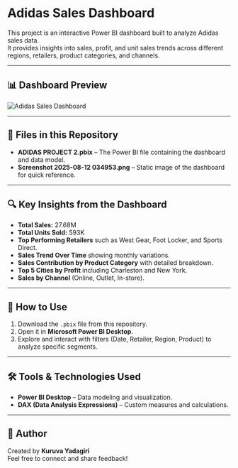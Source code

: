 # Adidas Sales Dashboard

This project is an interactive Power BI dashboard built to analyze Adidas sales data.  
It provides insights into sales, profit, and unit sales trends across different regions, retailers, product categories, and channels.

---

## 📊 Dashboard Preview
![Adidas Sales Dashboard]("images/adidas_dashboard.png")

---

## 📂 Files in this Repository
- **ADIDAS PROJECT 2.pbix** – The Power BI file containing the dashboard and data model.
- **Screenshot 2025-08-12 034953.png** – Static image of the dashboard for quick reference.

---

## 🔍 Key Insights from the Dashboard
- **Total Sales:** 27.68M  
- **Total Units Sold:** 593K  
- **Top Performing Retailers** such as West Gear, Foot Locker, and Sports Direct.  
- **Sales Trend Over Time** showing monthly variations.  
- **Sales Contribution by Product Category** with detailed breakdown.  
- **Top 5 Cities by Profit** including Charleston and New York.  
- **Sales by Channel** (Online, Outlet, In-store).

---

## 🚀 How to Use
1. Download the `.pbix` file from this repository.
2. Open it in **Microsoft Power BI Desktop**.
3. Explore and interact with filters (Date, Retailer, Region, Product) to analyze specific segments.

---

## 🛠 Tools & Technologies Used
- **Power BI Desktop** – Data modeling and visualization.
- **DAX (Data Analysis Expressions)** – Custom measures and calculations.

---

## 📌 Author
Created by **Kuruva Yadagiri**  
Feel free to connect and share feedback!
